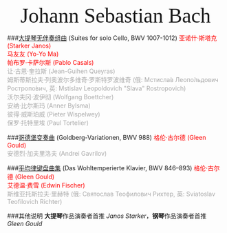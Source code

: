 <link rel="stylesheet" type="text/css" href="https://fonts.googleapis.com/css2?family=Marck+Script&display=swap">
<div style="text-align: center;"><font size="30" face="Marck Script">Johann Sebastian Bach</font></div>

###[大提琴无伴奏组曲](./bwv_1007_1012.html) (Suites for solo Cello, BWV 1007-1012)
<font color="red">
亚诺什·斯塔克 (Starker Janos)<br />
马友友 (Yo-Yo Ma)<br />
帕布罗·卡萨尔斯 (Pablo Casals)<br />
</font>
<font color="darkgray">
让·古恩·奎拉斯 (Jean-Guihen Queyras)<br />
姆斯蒂斯拉夫·列奥波尔多维奇·罗斯特罗波维奇 (俄: Мстисла́в Леопо́льдович Ростропо́вич, 英: Mstislav Leopoldovich "Slava" Rostropovich)<br/>
沃尔夫冈·波伊彻 (Wolfgang Boettcher)<br />
安纳·比尔斯玛 (Anner Bylsma)<br />
彼得·威斯珀威 (Pieter Wispelwey)<br />
保罗·托特里埃 (Paul Tortelier)<br />
</font>


###[哥德堡变奏曲](./bwv_988.html) (Goldberg-Variationen, BWV 988)
<font color="red">
格伦·古尔德 (Gleen Gould)<br />
</font>
<font color="darkgray">
安德烈·加夫里洛夫 (Andrei Gavrilov)<br />
</font>


###[平均律键盘曲集](./bwv_846_893.html) (Das Wohltemperierte Klavier, BWV 846–893)
<font color="red">
格伦·古尔德 (Gleen Gould)<br />
艾德温·费雪 (Edwin Fischer)<br />
</font>
<font color="darkgray">
斯维亚托斯拉夫·里赫特 (俄: Святослав Теофилович Рихтер, 英: Sviatoslav Teofilovich Richter)<br />
</font>


###其他说明
**大提琴**作品演奏者首推 *Janos Starker*，**钢琴**作品演奏者首推 *Gleen Gould*